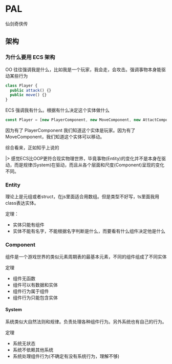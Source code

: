 # PAL

仙剑奇侠传

## 架构

### 为什么要用 ECS 架构

OO 往往强调我是什么，比如我是一个玩家，我会走，会攻击。强调事物本身能驱动某些行为

```ts
class Player {
  public attack() {}
  public move() {}
}
```

ECS 强调我有什么。根据有什么决定这个实体做什么

```ts
const Player = [new PlayerComponent, new MoveComponent, new AttactComponent]
```

因为有了 PlayerComponent 我们知道这个实体是玩家。因为有了 MoveComponent，我们知道这个实体可以移动。

综合看来，正如知乎上说的

|> 感觉ECS比OOP更符合现实物理世界，毕竟事物(Entity)的变化并不是本身在驱动，而是规律(System)在驱动，而且从各个层面和尺度(Component)呈现的变化不同。

### Entity

理论上是元组或者struct，在js里面适合用数组。但是类型不好写，ts里面我用class表达实体。

定理：

+ 实体只能有组件
+ 实体不能有名字，不能根据名字判断是什么，而要看有什么组件决定他是什么

### Component

组件是一个游戏世界的类似元素周期表的最基本元素，不同的组件组成了不同实体

定理

+ 组件无函数
+ 组件可以有数据和实体
+ 组件行为属于组件
+ 组件行为只能包含实体

#### System

系统类似大自然法则和规律。负责处理各种组件行为。另外系统也有自己的行为。

定理

+ 系统无状态
+ 系统不依赖其他系统
+ 系统处理组件行为(不确定有没有系统行为，理解不够)